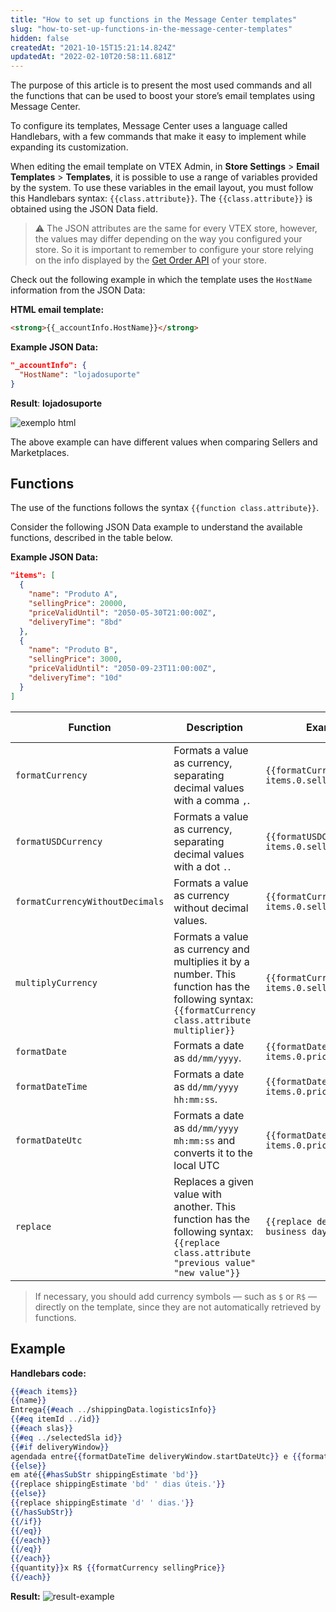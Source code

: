 ```yaml
---
title: "How to set up functions in the Message Center templates"
slug: "how-to-set-up-functions-in-the-message-center-templates"
hidden: false
createdAt: "2021-10-15T15:21:14.824Z"
updatedAt: "2022-02-10T20:58:11.681Z"
---
```


The purpose of this article is to present the most used commands and all the functions that can be used to boost your store’s email templates using Message Center.

To configure its templates, Message Center uses a language called Handlebars, with a few commands that make it easy to implement while expanding its customization.

When editing the email template on VTEX Admin, in **Store Settings** > **Email Templates** > **Templates**, it is possible to use a range of variables provided by the system. To use these variables in the email layout, you must follow this Handlebars syntax: `{{class.attribute}}`. The `{{class.attribute}}` is obtained using the JSON Data field.

>⚠️ The JSON attributes are the same for every VTEX store, however, the values may differ depending on the way you configured your store. So it is important to remember to configure your store relying on the info displayed by the [Get Order API](https://developers.vtex.com/vtex-rest-api/reference/getorder) of your store.

Check out the following example in which the template uses the `HostName` information from the JSON Data:

**HTML email template:**

```html
<strong>{{_accountInfo.HostName}}</strong>
```

**Example JSON Data:**

```json
"_accountInfo": { 
  "HostName": "lojadosuporte" 
}
```

**Result**: **lojadosuporte**

![exemplo html](https://cdn.jsdelivr.net/gh/vtexdocs/dev-portal-content@main/images/how-to-set-up-functions-in-the-message-center-templates-0.png)

The above example can have different values when comparing Sellers and Marketplaces.

## Functions

The use of the functions follows the syntax `{{function class.attribute}}`.

Consider the following JSON Data example to understand the available functions, described in the table below.

**Example JSON Data:**

```json
"items": [ 
  { 
    "name": "Produto A", 
    "sellingPrice": 20000, 
    "priceValidUntil": "2050-05-30T21:00:00Z", 
    "deliveryTime": "8bd" 
  }, 
  {
    "name": "Produto B", 
    "sellingPrice": 3000, 
    "priceValidUntil": "2050-09-23T11:00:00Z", 
    "deliveryTime": "10d" 
  } 
]
```

| Function | Description | Example syntax | Example result |
| - | - | - | - |
| `formatCurrency` |  Formats a value as currency, separating decimal values with a comma `,`. | `{{formatCurrency items.0.sellingPrice}}` | 200,00 |
| `formatUSDCurrency` | Formats a value as currency, separating decimal values with a dot `.`. | `{{formatUSDCurrency items.0.sellingPrice}}` | 200.00 |
| `formatCurrencyWithoutDecimals` | Formats a value as currency without decimal values. | `{{formatCurrencyWithoutDecimals items.0.sellingPrice}}` | 200 |
| `multiplyCurrency` | Formats a value as currency and multiplies it by a number. This function has the following syntax: `{{formatCurrency class.attribute multiplier}}` | `{{formatCurrency items.0.sellingPrice 4}}` | 800,00 |
| `formatDate` | Formats a date as `dd/mm/yyyy`. | `{{formatDate items.0.priceValidUntil}}` | 30/05/2050 |
| `formatDateTime` | Formats a date  as `dd/mm/yyyy hh:mm:ss`. | `{{formatDateTime items.0.priceValidUntil}}` | 30/05/2050 21:00:00 |
| `formatDateUtc` | Formats a date as `dd/mm/yyyy mh:mm:ss` and converts it to the local UTC | `{{formatDateUtc items.0.priceValidUntil}}` | 30/05/2050 18:00:00 |
| `replace` | Replaces a given value with another. This function has the following syntax: `{{replace class.attribute "previous value" "new value"}}` | `{{replace deliveryTime "bd" " business days"}}` | 8 business days |

> If necessary, you should add currency symbols — such as `$` or `R$` — directly on the template, since they are not automatically retrieved by functions.

## Example

**Handlebars code:**

```handlebars
{{#each items}} 
{{name}} 
Entrega{{#each ../shippingData.logisticsInfo}} 
{{#eq itemId ../id}} 
{{#each slas}} 
{{#eq ../selectedSla id}} 
{{#if deliveryWindow}} 
agendada entre{{formatDateTime deliveryWindow.startDateUtc}} e {{formatDateTime deliveryWindow.endDateUtc}} 
{{else}} 
em até{{#hasSubStr shippingEstimate 'bd'}} 
{{replace shippingEstimate 'bd' ' dias úteis.'}} 
{{else}} 
{{replace shippingEstimate 'd' ' dias.'}} 
{{/hasSubStr}} 
{{/if}} 
{{/eq}} 
{{/each}} 
{{/eq}} 
{{/each}} 
{{quantity}}x R$ {{formatCurrency sellingPrice}} 
{{/each}}
```

**Result:**
![result-example](https://cdn.jsdelivr.net/gh/vtexdocs/dev-portal-content@main/images/how-to-set-up-functions-in-the-message-center-templates-1.jpg)

